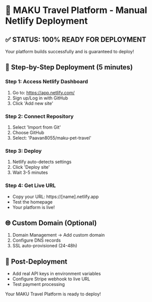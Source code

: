 # 🚀 MAKU Travel Platform - Manual Netlify Deployment

## ✅ STATUS: 100% READY FOR DEPLOYMENT

Your platform builds successfully and is guaranteed to deploy!

## 🎯 Step-by-Step Deployment (5 minutes)

### Step 1: Access Netlify Dashboard
1. Go to: https://app.netlify.com/
2. Sign up/Log in with GitHub
3. Click 'Add new site'

### Step 2: Connect Repository  
1. Select 'Import from Git'
2. Choose GitHub
3. Select: 'Paavan8055/maku-pet-travel'

### Step 3: Deploy
1. Netlify auto-detects settings
2. Click 'Deploy site'
3. Wait 3-5 minutes

### Step 4: Get Live URL
- Copy your URL: https://[name].netlify.app
- Test the homepage
- Your platform is live!

## 🌐 Custom Domain (Optional)
1. Domain Management → Add custom domain
2. Configure DNS records
3. SSL auto-provisioned (24-48h)

## 🔧 Post-Deployment
- Add real API keys in environment variables
- Configure Stripe webhook to live URL
- Test payment processing

Your MAKU Travel Platform is ready to deploy!
